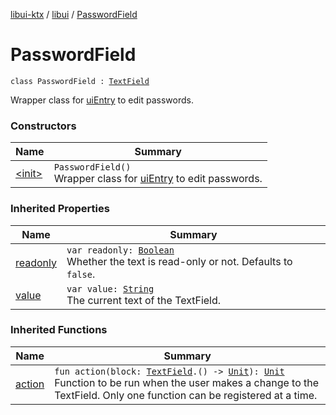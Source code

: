 [libui-ktx](../../index.md) / [libui](../index.md) / [PasswordField](./index.md)

# PasswordField

`class PasswordField : `[`TextField`](../-text-field/index.md)

Wrapper class for [uiEntry](#) to edit passwords.

### Constructors

| Name | Summary |
|---|---|
| [&lt;init&gt;](-init-.md) | `PasswordField()`<br>Wrapper class for [uiEntry](#) to edit passwords. |

### Inherited Properties

| Name | Summary |
|---|---|
| [readonly](../-text-field/readonly.md) | `var readonly: `[`Boolean`](https://kotlinlang.org/api/latest/jvm/stdlib/kotlin/-boolean/index.html)<br>Whether the text is read-only or not. Defaults to `false`. |
| [value](../-text-field/value.md) | `var value: `[`String`](https://kotlinlang.org/api/latest/jvm/stdlib/kotlin/-string/index.html)<br>The current text of the TextField. |

### Inherited Functions

| Name | Summary |
|---|---|
| [action](../-text-field/action.md) | `fun action(block: `[`TextField`](../-text-field/index.md)`.() -> `[`Unit`](https://kotlinlang.org/api/latest/jvm/stdlib/kotlin/-unit/index.html)`): `[`Unit`](https://kotlinlang.org/api/latest/jvm/stdlib/kotlin/-unit/index.html)<br>Function to be run when the user makes a change to the TextField. Only one function can be registered at a time. |

